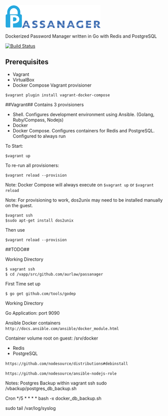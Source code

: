 ![Passanager](https://raw.githubusercontent.com/aurlaw/Passanager/master/temp/passanager_logo_v1.png)

Dockerized Password Manager written  in Go with Redis and PostgreSQL

[![Build Status](https://travis-ci.org/aurlaw/Passanager.svg?branch=master)](https://travis-ci.org/aurlaw/Passanager)


## Prerequisites ##

* Vagrant
* VirtualBox
* Docker Compose Vagrant provisioner
```
$vagrant plugin install vagrant-docker-compose
```

##Vagrant##
Contains 3 provisioners

* Shell. Configures development environment using Ansible. (Golang, Ruby/Compass, Nodejs)
* Docker
* Docker Compose. Configures containers for Redis and PostgreSQL. Configured to always run

To Start:

```
$vagrant up
```

To re-run all provisioners:

```
$vagrant reload --provision
```

Note: Docker Compose will always execute on `$vagrant up` or `$vagrant reload`

Note: For provisioning to work, dos2unix may need to be installed manually on the guest.

```
$vagrant ssh
$sudo apt-get install dos2unix
```

Then use
```
$vagrant reload --provision
```

##TODO##

Working Directory

```
$ vagrant ssh
$ cd /vapp/src/github.com/aurlaw/passanager
```

First Time set up

```
$ go get github.com/tools/godep
```

Working Directory

Go Application: port 9090


Ansible Docker containers
`http://docs.ansible.com/ansible/docker_module.html`

Container volume root on guest: /srv/docker

* Redis
* PostgreSQL


`https://github.com/nodesource/distributions#debinstall`

`https://github.com/nodesource/ansible-nodejs-role`


Notes:
Postgres Backup
within vagrant ssh
sudo /vbackup/postgres_db_backup.sh

Cron
*/5 * * * *  bash -x docker_db_backup.sh

 sudo tail /var/log/syslog